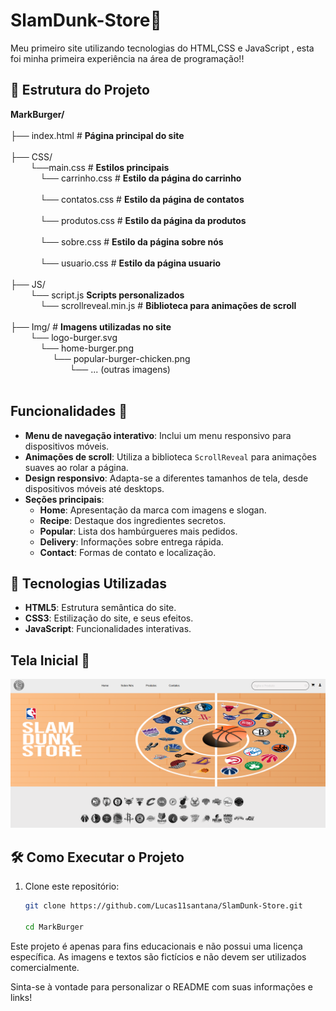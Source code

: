 ﻿# SlamDunk-Store🏀

Meu primeiro site utilizando tecnologias do HTML,CSS e JavaScript , esta foi minha primeira experiência na área de programação!!


## 📂 Estrutura do Projeto

**MarkBurger/**<br> <br>
├── index.html  # **Página principal do site** <br><br>
               ├── CSS/ <br>
                &#8287;&#8287;&#8287;&#8287;&#8287;&#8287;&#8287;&#8287;└──main.css # **Estilos principais** <br>
                &#8287;&#8287;&#8287;&#8287;&#8287;&#8287;&#8287;&#8287;&#8287;&#8287;&#8287;&#8287;└── carrinho.css  # **Estilo da página do carrinho** <br><br>
                &#8287;&#8287;&#8287;&#8287;&#8287;&#8287;&#8287;&#8287;&#8287;&#8287;&#8287;&#8287;└── contatos.css  # **Estilo da página de contatos** <br><br>
                &#8287;&#8287;&#8287;&#8287;&#8287;&#8287;&#8287;&#8287;&#8287;&#8287;&#8287;&#8287;└── produtos.css  # **Estilo da página da produtos** <br><br>
                &#8287;&#8287;&#8287;&#8287;&#8287;&#8287;&#8287;&#8287;&#8287;&#8287;&#8287;&#8287;└── sobre.css  # **Estilo da página sobre nós** <br><br>
                &#8287;&#8287;&#8287;&#8287;&#8287;&#8287;&#8287;&#8287;&#8287;&#8287;&#8287;&#8287;└── usuario.css  # **Estilo da página usuario** <br><br>
              ├── JS/<br>
                 &#8287;&#8287;&#8287;&#8287;&#8287;&#8287;&#8287;&#8287;└── script.js **Scripts personalizados** <br>
                  &#8287;&#8287;&#8287;&#8287;&#8287;&#8287;&#8287;&#8287;&#8287;&#8287;&#8287;&#8287;└── scrollreveal.min.js  # **Biblioteca para animações de scroll** <br><br>
              ├── Img/  # **Imagens utilizadas no site** <br>
                 &#8287;&#8287;&#8287;&#8287;&#8287;&#8287;&#8287;&#8287;└── logo-burger.svg <br>
                  &#8287;&#8287;&#8287;&#8287;&#8287;&#8287;&#8287;&#8287;&#8287;&#8287;&#8287;&#8287;└── home-burger.png <br>
                     &#8287;&#8287;&#8287;&#8287;&#8287;&#8287;&#8287;&#8287;&#8287;&#8287;&#8287;&#8287;&#8287;&#8287;&#8287;&#8287;&#8287;└── popular-burger-chicken.png <br>
                      &#8287;&#8287;&#8287;&#8287;&#8287;&#8287;&#8287;&#8287;&#8287;&#8287;&#8287;&#8287;&#8287;&#8287;&#8287;&#8287;&#8287;&#8287;&#8287;&#8287;&#8287;&#8287;&#8287;&#8287;└── ... (outras imagens) <br>
<br>


## Funcionalidades 🌟

- **Menu de navegação interativo**: Inclui um menu responsivo para dispositivos móveis.
- **Animações de scroll**: Utiliza a biblioteca `ScrollReveal` para animações suaves ao rolar a página.
- **Design responsivo**: Adapta-se a diferentes tamanhos de tela, desde dispositivos móveis até desktops.
- **Seções principais**:
  - **Home**: Apresentação da marca com imagens e slogan.
  - **Recipe**: Destaque dos ingredientes secretos.
  - **Popular**: Lista dos hambúrgueres mais pedidos.
  - **Delivery**: Informações sobre entrega rápida.
  - **Contact**: Formas de contato e localização.

## 🚀 Tecnologias Utilizadas

- **HTML5**: Estrutura semântica do site.
- **CSS3**: Estilização do site, e seus efeitos.
- **JavaScript**: Funcionalidades interativas.

## Tela Inicial 📸

<img src="imagens/Captura de tela.png">

## 🛠️ Como Executar o Projeto

1. Clone este repositório:
   ```bash
   git clone https://github.com/Lucas11santana/SlamDunk-Store.git

   cd MarkBurger

Este projeto é apenas para fins educacionais e não possui uma licença específica. As imagens e textos são fictícios e não devem ser utilizados comercialmente.


Sinta-se à vontade para personalizar o README com suas informações e links!
